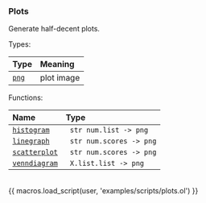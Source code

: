 ### Plots

Generate half-decent plots.

Types:

| Type      | Meaning |
| :-------- | :------ |
| <a href="javascript:;" onclick="help_and_scripts('png')">`png`</a> | plot image |

Functions:

| Name | Type |
| :--- | :--- |
| <a href="javascript:;" onclick="help_and_scripts('histogram')">`histogram`</a> | ` str num.list -> png` |
| <a href="javascript:;" onclick="help_and_scripts('linegraph')">`linegraph`</a> | ` str num.scores -> png` |
| <a href="javascript:;" onclick="help_and_scripts('scatterplot')">`scatterplot`</a> | ` str num.scores -> png` |
| <a href="javascript:;" onclick="help_and_scripts('venndiagram')">`venndiagram`</a> | ` X.list.list -> png` |

<br/>
{{ macros.load_script(user, 'examples/scripts/plots.ol') }}

